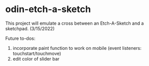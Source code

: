 # odin-etch-a-sketch
This project will emulate a cross between an Etch-A-Sketch and a sketchpad. (3/15/2022)

Future to-dos:
1) incorporate paint function to work on mobile (event listeners: touchstart/touchmove)
2) edit color of slider bar